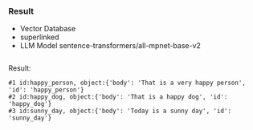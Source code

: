 ### Result
* Vector Database
* superlinked
* LLM Model sentence-transformers/all-mpnet-base-v2

<img src='' />

Result:
```
#1 id:happy_person, object:{'body': 'That is a very happy person', 'id': 'happy_person'}
#2 id:happy_dog, object:{'body': 'That is a happy dog', 'id': 'happy_dog'}
#3 id:sunny_day, object:{'body': 'Today is a sunny day', 'id': 'sunny_day'}
```